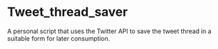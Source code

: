 # Tweet_thread_saver
A personal script that uses the Twitter API to save the tweet thread in a suitable form for later consumption.
